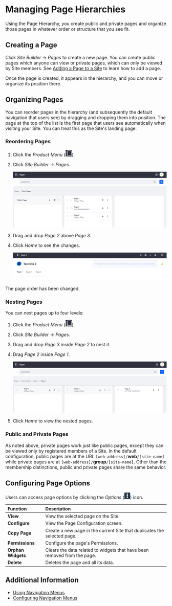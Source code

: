 # Managing Page Hierarchies

Using the Page Hierarchy, you create public and private pages and organize those pages in whatever order or structure that you see fit.

## Creating a Page

Click _Site Builder_ &rarr; _Pages_ to create a new page. You can create public pages which anyone can view or private pages, which can only be viewed by Site members. See [Adding a Page to a Site](../creating-pages/adding-pages/adding-a-page-to-a-site.md) to learn how to add a page.

Once the page is created, it appears in the hierarchy, and you can move or organize its position there.

## Organizing Pages

You can reorder pages in the hierarchy (and subsequently the default navigation that users see) by dragging and dropping them into position. The page at the top of the list is the first page that users see automatically when visiting your Site. You can treat this as the Site's landing page.

### Reordering Pages

1. Click the _Product Menu_ (![Product Menu](../../images/icon-product-menu.png)).
1. Click _Site Builder_ &rarr; _Pages_.

    ![The Site Builder is where you can manage your pages.](./managing-page-hierarchies/images/01.png)

1. Drag and drop _Page 2_ above _Page 3_.
1. Click _Home_ to see the changes.

    ![Page 2 is now before Page 3.](./managing-page-hierarchies/images/02.png)

The page order has been changed.

### Nesting Pages

You can nest pages up to four levels: 

1. Click the _Product Menu_ (![Product Menu](../../images/icon-product-menu.png)).
1. Click _Site Builder_ &rarr; _Pages_.
1. Drag and drop _Page 3_ inside _Page 2_ to nest it.
1. Drag _Page 2_ inside _Page 1_.

    ![Page 3 has been nested into page 2 which is nested in Page 1.](./managing-page-hierarchies/images/03.png)

1. Click _Home_ to view the nested pages.

### Public and Private Pages

As noted above, private pages work just like public pages, except they can be viewed only by registered members of a Site. In the default configuration, public pages are at the URL `[web-address]/`**web**`/[site-name]` while private pages are at `[web-address]/`**group**`/[site-name]`. Other than the membership distinctions, public and private pages share the same behavior.

## Configuring Page Options

Users can access page options by clicking the _Options_ (![Option](../../images/icon-options.png)) icon.

| Function | Description |
| :--- | :--- |
| **View** | View the selected page on the Site. |
| **Configure** | View the Page Configuration screen. |
| **Copy Page** | Create a new page in the current Site that duplicates the selected page. |
| **Permissions** | Configure the page's Permissions. |
| **Orphan Widgets** | Clears the data related to widgets that have been removed from the page. |
| **Delete** | Deletes the page and all its data. |

## Additional Information

* [Using Navigation Menus](./using-navigation-menus.md)
* [Configuring Navigation Menus](./configuring-navigation-menus.md)
